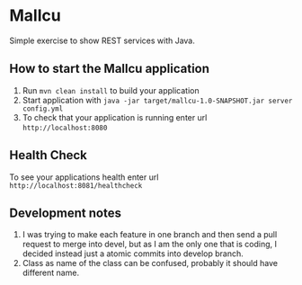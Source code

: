 # Mallcu

Simple exercise to show REST services with Java.

How to start the Mallcu application
---

1. Run `mvn clean install` to build your application
1. Start application with `java -jar target/mallcu-1.0-SNAPSHOT.jar server config.yml`
1. To check that your application is running enter url `http://localhost:8080`

Health Check
---

To see your applications health enter url `http://localhost:8081/healthcheck`

Development notes
---

1. I was trying to make each feature in one branch and then send a pull request to merge into devel,
   but as I am the only one that is coding, I decided instead just a atomic commits into develop branch.
1. Class as name of the class can be confused, probably it should have different name.
